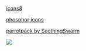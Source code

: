 <!-- no index -->

[icons8](https://icons8.com/)

[phosphor icons](https://phosphoricons.com/)

[parrotpack by SeethingSwarm](https://seethingswarm.itch.io/parrotpack)


<!-- add gif with link https://media.giphy.com/media/v1.Y2lkPTc5MGI3NjExODltamU3M2VsN2w3bHdqb3dnbnJ2OWYzaTI1bWN5aDVqZnNnaDgyZSZlcD12MV9pbnRlcm5hbF9naWZfYnlfaWQmY3Q9Zw/xTiTnLmaxrlBHxsMMg/giphy.gif -->

<img class="unicorn" onclick="
let elem = document.createElement('style');
elem.innerHTML = '.link:hover, a:hover, .ur-here {background-image: linear-gradient(to left, violet, indigo, blue, green, yellow, orange, red,violet, indigo, blue, green, yellow, orange, red,violet, indigo, blue, green, yellow, orange, red,violet, indigo, blue, green, yellow, orange, red);-webkit-background-clip: text;background-clip: text;background-position-x: 0;color: transparent;animation: move_left 60s;transition: linear 0.2s;}';
document.body.appendChild(elem);
" src="https://media.giphy.com/media/v1.Y2lkPTc5MGI3NjExODltamU3M2VsN2w3bHdqb3dnbnJ2OWYzaTI1bWN5aDVqZnNnaDgyZSZlcD12MV9pbnRlcm5hbF9naWZfYnlfaWQmY3Q9Zw/xTiTnLmaxrlBHxsMMg/giphy.gif"></img>
<!-- LAST EDITED 1700392251 LAST EDITED-->